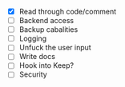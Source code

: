 - [x] Read through code/comment
- [ ] Backend access
- [ ] Backup cabalities
- [ ] Logging
- [ ] Unfuck the user input
- [ ] Write docs
- [ ] Hook into Keep?
- [ ] Security